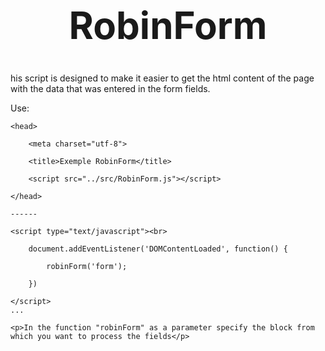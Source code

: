 <h1 style="text-align:center; font-size:60px;">RobinForm</h1>

<p>his script is designed to make it easier to get the html content of the page with the data that was entered in the form fields.</p>

Use:

```  
<head>
    
    <meta charset="utf-8">
    
    <title>Exemple RobinForm</title>
    
    <script src="../src/RobinForm.js"></script>
    
</head>

------

<script type="text/javascript"><br>
    
    document.addEventListener('DOMContentLoaded', function() {
    
        robinForm('form');
        
    })
    
</script>
...

<p>In the function "robinForm" as a parameter specify the block from which you want to process the fields</p>
